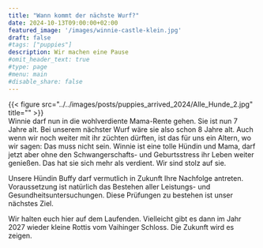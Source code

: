 ```yaml
---
title: "Wann kommt der nächste Wurf?"
date: 2024-10-13T09:00:00+02:00
featured_image: '/images/winnie-castle-klein.jpg'
draft: false
#tags: ["puppies"]
description: Wir machen eine Pause
#omit_header_text: true
#type: page
#menu: main
#disable_share: false
---
```



{{< figure src="../../images/posts/puppies_arrived_2024/Alle_Hunde_2.jpg" title="" >}}    
Winnie darf nun in die wohlverdiente Mama-Rente gehen.
Sie ist nun 7 Jahre alt. Bei unserem nächster Wurf wäre sie also schon 8 Jahre alt. Auch wenn wir noch weiter mit ihr züchten dürften, ist das für uns ein Altern, wo wir sagen: Das muss nicht sein.
Winnie ist eine tolle Hündin und Mama, darf jetzt aber ohne den Schwangerschafts- und Geburtsstress ihr Leben weiter genießen. Das hat sie sich mehr als verdient. Wir sind stolz auf sie.

Unsere Hündin Buffy darf vermutlich in Zukunft Ihre Nachfolge antreten. Voraussetzung ist natürlich das Bestehen aller Leistungs- und Gesundheitsuntersuchungen.
Diese Prüfungen zu bestehen ist unser nächstes Ziel.

Wir halten euch hier auf dem Laufenden. Vielleicht gibt es dann im Jahr 2027 wieder kleine Rottis vom Vaihinger Schloss. Die Zukunft wird es zeigen.

